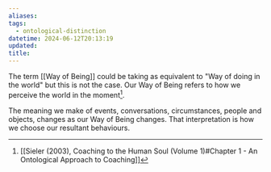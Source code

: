 ```yaml
---
aliases: 
tags:
  - ontological-distinction
datetime: 2024-06-12T20:13:19
updated: 
title: 
---
```

The term [[Way of Being]] could be taking as equivalent to "Way of doing in the world" but this is not the case. Our Way of Being refers to how we perceive the world in the moment[^1]. 

The meaning we make of events, conversations, circumstances, people and objects, changes as our Way of Being changes. That interpretation is how we choose our resultant behaviours.

[^1]: [[Sieler (2003), Coaching to the Human Soul (Volume 1)#Chapter 1 - An Ontological Approach to Coaching]]